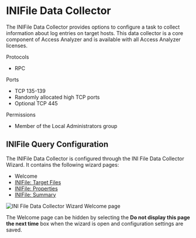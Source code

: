 # INIFile Data Collector

The INIFile Data Collector provides options to configure a task to collect information about log
entries on target hosts. This data collector is a core component of Access Analyzer and is available
with all Access Analyzer licenses.

Protocols

- RPC

Ports

- TCP 135-139
- Randomly allocated high TCP ports
- Optional TCP 445

Permissions

- Member of the Local Administrators group

## INIFile Query Configuration

The INIFile Data Collector is configured through the INI File Data Collector Wizard. It contains the
following wizard pages:

- Welcome
- [INIFile: Target Files](/docs/accessanalyzer/12.0/admin/datacollector/inifile/targetfiles.md)
- [INIFile: Properties](/docs/accessanalyzer/12.0/admin/datacollector/inifile/properties.md)
- [INIFile: Summary](/docs/accessanalyzer/12.0/admin/datacollector/inifile/summary.md)

![INI File Data Collector Wizard Welcome page](/img/product_docs/accessanalyzer/12.0/admin/datacollector/inifile/welcome.webp)

The Welcome page can be hidden by selecting the **Do not display this page the next time** box when
the wizard is open and configuration settings are saved.
